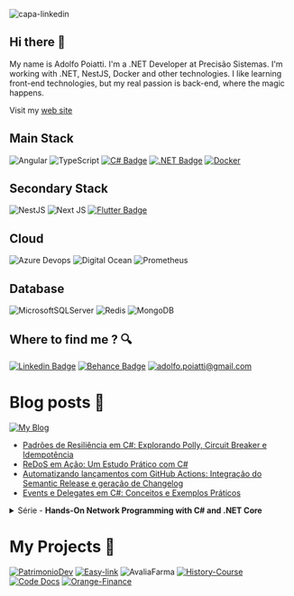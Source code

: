 
![capa-linkedin](https://github.com/user-attachments/assets/22dd8d41-45dc-4658-a491-763f5872ba63)

## Hi there 👋

My name is Adolfo Poiatti. I'm a .NET Developer at Precisão Sistemas. I'm working with .NET, NestJS, Docker and other technologies. I like learning front-end technologies, but my real passion is back-end, where the magic happens.

Visit my [web site](https://portifolio.asp.dev.br)

## Main Stack
![Angular]( https://img.shields.io/badge/Angular-DD0031?style=for-the-badge&logo=angular&logoColor=white)
![TypeScript](https://img.shields.io/badge/typescript-%23007ACC.svg?style=for-the-badge&logo=typescript&logoColor=white)
[![C# Badge](https://img.shields.io/badge/C%23-239120?style=for-the-badge&logo=c-sharp&logoColor=white)]()
[![.NET Badge](https://img.shields.io/badge/.NET-5C2D91?style=for-the-badge&logo=.net&logoColor=white)]()
[![Docker](https://img.shields.io/badge/docker-0db7ed?style=for-the-badge&logo=docker&logoColor=white)]()

## Secondary Stack
![NestJS](https://img.shields.io/badge/NestJS-%23000000.svg?style=for-the-badge&logo=nestjs&logoColor=red)
![Next JS](https://img.shields.io/badge/Next-black?style=for-the-badge&logo=next.js&logoColor=white)
[![Flutter Badge](https://img.shields.io/badge/Flutter-243D8F?style=for-the-badge&logo=flutter&logoColor=white)]()

## Cloud
![Azure Devops](https://img.shields.io/badge/Azure%20Devops-79C6FF?style=for-the-badge&logo=AzureDevops&logoColor=white)
![Digital Ocean](https://img.shields.io/badge/digital%20ocean-d9d9d9?style=for-the-badge&logo=DigitalOcean&logoColor=black)
![Prometheus](https://img.shields.io/badge/prometheus-%231D1A27.svg?style=for-the-badge&logo=prometheus&logoColor=white)

## Database
![MicrosoftSQLServer](https://img.shields.io/badge/Microsoft%20SQL%20Sever-CC2927?style=for-the-badge&logo=microsoft%20sql%20server&logoColor=white)
![Redis](https://img.shields.io/badge/redis-%23DD0031.svg?style=for-the-badge&logo=redis&logoColor=white)
![MongoDB](https://img.shields.io/badge/mongodb-00ED64.svg?style=for-the-badge&logo=mongodb&logoColor=white)

## Where to find me ? 🔍
[![Linkedin Badge](https://img.shields.io/badge/LinkedIn-0077B5?style=for-the-badge&logo=linkedin&logoColor=white)](https://www.linkedin.com/in/adolfo-poiatti-591b79150/)
[![Behance Badge](https://img.shields.io/badge/Behance-0059F7?style=for-the-badge&logo=behance&logoColor=white)](https://www.behance.net/adolfopoiatti)
[![adolfo.poiatti@gmail.com](https://img.shields.io/badge/Gmail-0059F7?style=for-the-badge&logo=gmail&logoColor=white)](mailto:adolfo.poiatti@gmail.com)

 # Blog posts 📝
 [![My Blog]( https://img.shields.io/badge/My-Blog-FFF?style=for-the-badge&logo=Blog&logoColor=white)](https://blog.asp.dev.br/)
- [Padrões de Resiliência em C#: Explorando Polly, Circuit Breaker e Idempotência](https://blog.asp.dev.br/padroes-de-resiliencia-em-c-explorando-polly-circuit-breaker-e-idempotencia/)
- [ReDoS em Ação: Um Estudo Prático com C#](https://blog.asp.dev.br/redos-em-acao-um-estudo-pratico-com-c/)
- [Automatizando lançamentos com GitHub Actions: Integração do Semantic Release e geração de Changelog](https://blog.asp.dev.br/automatizando-lancamentos-com-github-actions-integracao-do-semantic-release-e-geracao-de-changelog/)
- [Events e Delegates em C#: Conceitos e Exemplos Práticos](https://blog.asp.dev.br/events-e-delegates-em-c-conceitos-e-exemplos-praticos/)

<details>
    <summary>Série - <strong>Hands-On Network Programming with C# and .NET Core</strong></summary>
    - <a href="https://blog.asp.dev.br/resumo-do-livro/">Resumo do Livro Hands-On Network Programming with C# and .NET Core - Parte 1</a> <br/>
    - <a href="https://blog.asp.dev.br/resumo-do-livro-hands-on-network-programming-with-c-and-net-core-parte-2/">Resumo do Livro Hands-On Network Programming with C# and .NET Core - Parte 2</a> <br/>
    - <a href="https://blog.asp.dev.br/resumo-do-livro-hands-on-network-programming-with-c-and-net-core-parte-3/">Resumo do Livro Hands-On Network Programming with C# and .NET Core - Parte 3</a> <br/>
</details>

# My Projects 🚧 
[![PatrimonioDev](https://github.com/user-attachments/assets/9cb20179-2c30-43b9-8954-e61655bbf5b5)](https://github.com/adolfosp/Front-PatrimonioDev)
[![Easy-link](https://github.com/user-attachments/assets/93a8acfd-6c02-466d-b0b2-44fe0cf39688)](https://chrome.google.com/webstore/detail/easy-link/gjlpeedapddbjehklgpcnaimipcmmlhd)
![AvaliaFarma](https://github.com/user-attachments/assets/38091add-7cec-4d87-a9e4-01591ec07594)
[![History-Course](https://github.com/user-attachments/assets/99958a8a-1db3-442a-82eb-c4e529b360f1)](https://github.com/adolfosp/Front-History-Course)
[![Code Docs](https://github.com/user-attachments/assets/df2fab28-d819-4aba-b3d9-d4624349306a)](https://docs-code.netlify.app/)
[![Orange-Finance](https://github.com/user-attachments/assets/820127d5-d9a7-46e9-8264-b9647ac59f16)](https://github.com/adolfosp/Back-Front-End-Orange-Finance)

